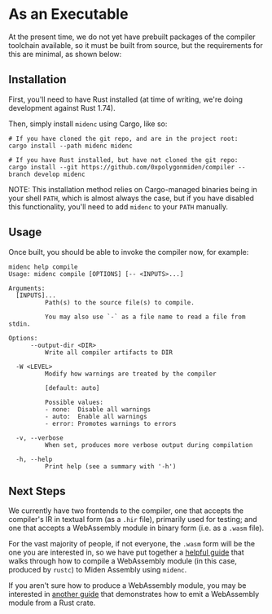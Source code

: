 # As an Executable

At the present time, we do not yet have prebuilt packages of the compiler toolchain
available, so it must be built from source, but the requirements for this are minimal,
as shown below:

## Installation

First, you'll need to have Rust installed (at time of writing, we're doing development 
against Rust 1.74).

Then, simply install `midenc` using Cargo, like so:

    # If you have cloned the git repo, and are in the project root:
    cargo install --path midenc midenc
    
    # If you have Rust installed, but have not cloned the git repo:
    cargo install --git https://github.com/0xpolygonmiden/compiler --branch develop midenc

NOTE: This installation method relies on Cargo-managed binaries being in your shell `PATH`,
which is almost always the case, but if you have disabled this functionality, you'll need
to add `midenc` to your `PATH` manually.

## Usage

Once built, you should be able to invoke the compiler now, for example:

    midenc help compile
    Usage: midenc compile [OPTIONS] [-- <INPUTS>...]

    Arguments:
      [INPUTS]...
              Path(s) to the source file(s) to compile.

              You may also use `-` as a file name to read a file from stdin.

    Options:
          --output-dir <DIR>
              Write all compiler artifacts to DIR

      -W <LEVEL>
              Modify how warnings are treated by the compiler

              [default: auto]

              Possible values:
              - none:  Disable all warnings
              - auto:  Enable all warnings
              - error: Promotes warnings to errors

      -v, --verbose
              When set, produces more verbose output during compilation

      -h, --help
              Print help (see a summary with '-h')


## Next Steps

We currently have two frontends to the compiler, one that accepts the compiler's IR in textual 
form (as a `.hir` file), primarily used for testing; and one that accepts a WebAssembly module
in binary form (i.e. as a `.wasm` file).

For the vast majority of people, if not everyone, the `.wasm` form will be the one you are interested
in, so we have put together a [helpful guide](../guides/wasm_to_masm.md) that walks through how to
compile a WebAssembly module (in this case, produced by `rustc`) to Miden Assembly using `midenc`.

If you aren't sure how to produce a WebAssembly module, you may be interested in 
[another guide](../guides/rust_to_wasm.md) that demonstrates how to emit a WebAssembly module from
a Rust crate.
